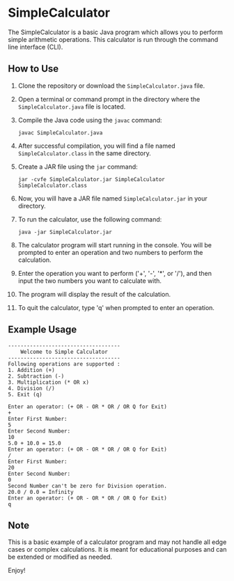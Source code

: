 # SimpleCalculator

The SimpleCalculator is a basic Java program which allows you to perform simple arithmetic operations. 
This calculator is run through the command line interface (CLI).

## How to Use

1. Clone the repository or download the `SimpleCalculator.java` file.

2. Open a terminal or command prompt in the directory where the `SimpleCalculator.java` file is located.

3. Compile the Java code using the `javac` command:

   ```
   javac SimpleCalculator.java
   ```

4. After successful compilation, you will find a file named `SimpleCalculator.class` in the same directory.

5. Create a JAR file using the `jar` command:

   ```
   jar -cvfe SimpleCalculator.jar SimpleCalculator SimpleCalculator.class
   ```

6. Now, you will have a JAR file named `SimpleCalculator.jar` in your directory.

7. To run the calculator, use the following command:

   ```
   java -jar SimpleCalculator.jar
   ```

8. The calculator program will start running in the console. You will be prompted to enter an operation and two numbers to perform the calculation.

9. Enter the operation you want to perform ('+', '-', '*', or '/'), and then input the two numbers you want to calculate with.

10. The program will display the result of the calculation.

11. To quit the calculator, type 'q' when prompted to enter an operation.

## Example Usage

```
------------------------------------
    Welcome to Simple Calculator
------------------------------------
Following operations are supported :
1. Addition (+)
2. Subtraction (-)
3. Multiplication (* OR x)
4. Division (/)
5. Exit (q)

Enter an operator: (+ OR - OR * OR / OR Q for Exit)
+
Enter First Number:
5
Enter Second Number:
10
5.0 + 10.0 = 15.0
Enter an operator: (+ OR - OR * OR / OR Q for Exit)
/
Enter First Number:
20
Enter Second Number:
0
Second Number can't be zero for Division operation.
20.0 / 0.0 = Infinity
Enter an operator: (+ OR - OR * OR / OR Q for Exit)
q
```

## Note

This is a basic example of a calculator program and may not handle all edge cases or complex calculations. It is meant for educational purposes and can be extended or modified as needed.

Enjoy!